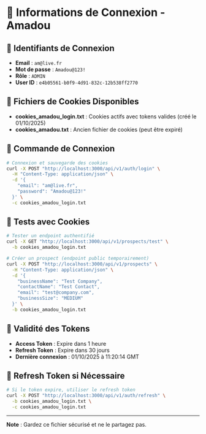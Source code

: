 # 🔐 Informations de Connexion - Amadou

## 👤 Identifiants de Connexion
- **Email** : `am@live.fr`
- **Mot de passe** : `Amadou@123!`
- **Rôle** : `ADMIN`
- **User ID** : `e4b05561-b0f9-4d91-832c-12b538ff2770`

## 🍪 Fichiers de Cookies Disponibles
- **cookies_amadou_login.txt** : Cookies actifs avec tokens valides (créé le 01/10/2025)
- **cookies_amadou.txt** : Ancien fichier de cookies (peut être expiré)

## 🔑 Commande de Connexion
```bash
# Connexion et sauvegarde des cookies
curl -X POST "http://localhost:3000/api/v1/auth/login" \
  -H "Content-Type: application/json" \
  -d '{
    "email": "am@live.fr",
    "password": "Amadou@123!"
  }' \
  -c cookies_amadou_login.txt
```

## 🧪 Tests avec Cookies
```bash
# Tester un endpoint authentifié
curl -X GET "http://localhost:3000/api/v1/prospects/test" \
  -b cookies_amadou_login.txt

# Créer un prospect (endpoint public temporairement)
curl -X POST "http://localhost:3000/api/v1/prospects" \
  -H "Content-Type: application/json" \
  -d '{
    "businessName": "Test Company",
    "contactName": "Test Contact",
    "email": "test@company.com",
    "businessSize": "MEDIUM"
  }' \
  -b cookies_amadou_login.txt
```

## 📅 Validité des Tokens
- **Access Token** : Expire dans 1 heure
- **Refresh Token** : Expire dans 30 jours
- **Dernière connexion** : 01/10/2025 à 11:20:14 GMT

## 🔄 Refresh Token si Nécessaire
```bash
# Si le token expire, utiliser le refresh token
curl -X POST "http://localhost:3000/api/v1/auth/refresh" \
  -b cookies_amadou_login.txt \
  -c cookies_amadou_login.txt
```

---
**Note** : Gardez ce fichier sécurisé et ne le partagez pas.